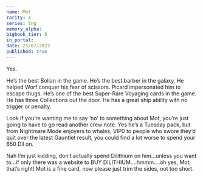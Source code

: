 ```yaml
---
name: Mot
rarity: 4
series: tng
memory_alpha:
bigbook_tier: 5
in_portal:
date: 25/07/2023
published: true
---
```


Yes.

He’s the best Bolian in the game.
He’s the best barber in the galaxy.
He helped Worf conquer his fear of scissors.
Picard impersonated him to escape thugs.
He’s one of the best Super-Rare Voyaging cards in the game.
He has three Collections out the door.
He has a great ship ability with no trigger or penalty.

Look if you’re wanting me to say ‘no’ to something about Mot, you’re just going to have to go read another crew note. Yes he’s a Tuesday pack, but from Nightmare Mode enjoyers to whales, VIP0 to people who swore they’d quit over the latest Gauntlet result, you could find a lot worse to spend your 650 Dil on.

Nah I’m just kidding, don’t actually spend Dilithium on him...unless you want to...if only there was a website to BUY DILITHIUM....hmmm....oh yes, Mot, that’s right!  Mot is a fine card, now please just trim the sides, not too short.
